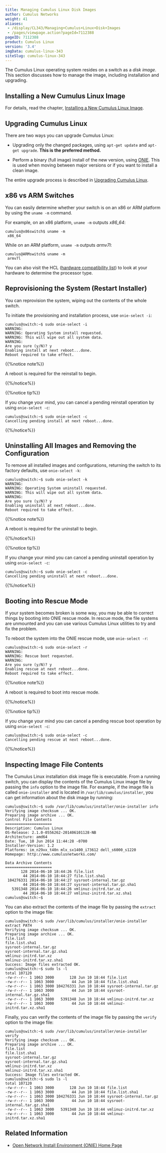 ```yaml
---
title: Managing Cumulus Linux Disk Images
author: Cumulus Networks
weight: 41
aliases:
 - /display/CL343/Managing+Cumulus+Linux+Disk+Images
 - /pages/viewpage.action?pageId=7112388
pageID: 7112388
product: Cumulus Linux
version: '3.4'
imgData: cumulus-linux-343
siteSlug: cumulus-linux-343
---
```

The Cumulus Linux operating system resides on a switch as a *disk
image*. This section discusses how to manage the image, including
installation and upgrading.

## Installing a New Cumulus Linux Image

For details, read the chapter, [Installing a New Cumulus Linux
Image](/version/cumulus-linux-343/Installation-Management/Installing-a-New-Cumulus-Linux-Image).

## Upgrading Cumulus Linux

There are two ways you can upgrade Cumulus Linux:

  - Upgrading only the changed packages, using `apt-get update` and
    `apt-get upgrade`. **This is the preferred method.**

  - Perform a binary (full image) install of the new version, using
    [ONIE](http://opencomputeproject.github.io/onie/). This is used when
    moving between major versions or if you want to install a clean
    image.

The entire upgrade process is described in [Upgrading Cumulus
Linux](/version/cumulus-linux-343/Installation-Management/Upgrading-Cumulus-Linux).

## x86 vs ARM Switches

You can easily determine whether your switch is on an x86 or ARM
platform by using the `uname -m` command.

For example, on an x86 platform, `uname -m` outputs *x86\_64*:

    cumulus@x86switch$ uname -m
     x86_64

While on an ARM platform, `uname -m` outputs *armv7l*:

    cumulus@ARMswitch$ uname -m
     armv7l

You can also visit the HCL ([hardware compatibility
list](http://cumulusnetworks.com/support/linux-hardware-compatibility-list/))
to look at your hardware to determine the processor type.

## Reprovisioning the System (Restart Installer)

You can reprovision the system, wiping out the contents of the whole
switch.

To initiate the provisioning and installation process, use `onie-select
-i`:

    cumulus@switch:~$ sudo onie-select -i
    WARNING:
    WARNING: Operating System install requested.
    WARNING: This will wipe out all system data.
    WARNING:
    Are you sure (y/N)? y
    Enabling install at next reboot...done.
    Reboot required to take effect.

{{%notice note%}}

A reboot is required for the reinstall to begin.

{{%/notice%}}

{{%notice tip%}}

If you change your mind, you can cancel a pending reinstall operation by
using `onie-select -c`:

    cumulus@switch:~$ sudo onie-select -c
    Cancelling pending install at next reboot...done.

{{%/notice%}}

## Uninstalling All Images and Removing the Configuration

To remove all installed images and configurations, returning the switch
to its factory defaults, use `onie-select -k`:

    cumulus@switch:~$ sudo onie-select -k
    WARNING:
    WARNING: Operating System uninstall requested.
    WARNING: This will wipe out all system data.
    WARNING:
    Are you sure (y/N)? y
    Enabling uninstall at next reboot...done.
    Reboot required to take effect.

{{%notice note%}}

A reboot is required for the uninstall to begin.

{{%/notice%}}

{{%notice tip%}}

If you change your mind you can cancel a pending uninstall operation by
using `onie-select -c`:

    cumulus@switch:~$ sudo onie-select -c
    Cancelling pending uninstall at next reboot...done.

{{%/notice%}}

## Booting into Rescue Mode

If your system becomes broken is some way, you may be able to correct
things by booting into ONIE rescue mode. In rescue mode, the file
systems are unmounted and you can use various Cumulus Linux utilities to
try and fix the problem.

To reboot the system into the ONIE rescue mode, use `onie-select -r`:

    cumulus@switch:~$ sudo onie-select -r
    WARNING:
    WARNING: Rescue boot requested.
    WARNING:
    Are you sure (y/N)? y
    Enabling rescue at next reboot...done.
    Reboot required to take effect.

{{%notice note%}}

A reboot is required to boot into rescue mode.

{{%/notice%}}

{{%notice tip%}}

If you change your mind you can cancel a pending rescue boot operation
by using `onie-select -c`:

    cumulus@switch:~$ sudo onie-select -c
    Cancelling pending rescue at next reboot...done.

{{%/notice%}}

## Inspecting Image File Contents

The Cumulus Linux installation disk image file is executable. From a
running switch, you can display the contents of the Cumulus Linux image
file by passing the `info` option to the image file. For example, if the
image file is called `onie-installer` and is located in
`/var/lib/cumulus/installer`, you can get information about the disk
image by running:

    cumulus@switch:~$ sudo /var/lib/cumulus/installer/onie-installer info
    Verifying image checksum ... OK.
    Preparing image archive ... OK.
    Control File Contents
    =====================
    Description: Cumulus Linux
    OS-Release: 2.1.0-0556262-201406101128-NB
    Architecture: amd64
    Date: Tue, 10 Jun 2014 11:44:28 -0700
    Installer-Version: 1.2
    Platforms: im_n29xx_t40n mlx_sx1400_i73612 dell_s6000_s1220
    Homepage: http://www.cumulusnetworks.com/
     
    Data Archive Contents
    =====================
           128 2014-06-10 18:44:26 file.list
            44 2014-06-10 18:44:27 file.list.sha1
     104276331 2014-06-10 18:44:27 sysroot-internal.tar.gz
            44 2014-06-10 18:44:27 sysroot-internal.tar.gz.sha1
       5391348 2014-06-10 18:44:26 vmlinuz-initrd.tar.xz
            44 2014-06-10 18:44:27 vmlinuz-initrd.tar.xz.sha1
    cumulus@switch:~$

You can also extract the contents of the image file by passing the
`extract` option to the image file:

    cumulus@switch:~$ sudo /var/lib/cumulus/installer/onie-installer extract PATH
    Verifying image checksum ... OK.
    Preparing image archive ... OK.
    file.list
    file.list.sha1
    sysroot-internal.tar.gz
    sysroot-internal.tar.gz.sha1
    vmlinuz-initrd.tar.xz
    vmlinuz-initrd.tar.xz.sha1
    Success: Image files extracted OK.
    cumulus@switch:~$ sudo ls -l
    total 107120
    -rw-r--r-- 1 1063 3000       128 Jun 10 18:44 file.list
    -rw-r--r-- 1 1063 3000        44 Jun 10 18:44 file.list.sha1
    -rw-r--r-- 1 1063 3000 104276331 Jun 10 18:44 sysroot-internal.tar.gz
    -rw-r--r-- 1 1063 3000        44 Jun 10 18:44 sysroot-internal.tar.gz.sha1
    -rw-r--r-- 1 1063 3000   5391348 Jun 10 18:44 vmlinuz-initrd.tar.xz
    -rw-r--r-- 1 1063 3000        44 Jun 10 18:44 vmlinuz-initrd.tar.xz.sha1 

Finally, you can verify the contents of the image file by passing the
`verify` option to the image file:

    cumulus@switch:~$ sudo /var/lib/cumulus/installer/onie-installer verify
    Verifying image checksum ... OK.
    Preparing image archive ... OK.
    file.list
    file.list.sha1
    sysroot-internal.tar.gz
    sysroot-internal.tar.gz.sha1
    vmlinuz-initrd.tar.xz
    vmlinuz-initrd.tar.xz.sha1
    Success: Image files extracted OK.
    cumulus@switch:~$ sudo ls -l
    total 107120
    -rw-r--r-- 1 1063 3000       128 Jun 10 18:44 file.list
    -rw-r--r-- 1 1063 3000        44 Jun 10 18:44 file.list.sha1
    -rw-r--r-- 1 1063 3000 104276331 Jun 10 18:44 sysroot-internal.tar.gz
    -rw-r--r-- 1 1063 3000        44 Jun 10 18:44 sysroot-internal.tar.gz.sha1
    -rw-r--r-- 1 1063 3000   5391348 Jun 10 18:44 vmlinuz-initrd.tar.xz
    -rw-r--r-- 1 1063 3000        44 Jun 10 18:44 vmlinuz-initrd.tar.xz.sha1 

## Related Information

  - [Open Network Install Environment (ONIE) Home
    Page](http://opencomputeproject.github.io/onie/)

<article id="html-search-results" class="ht-content" style="display: none;">

</article>

<footer id="ht-footer">

</footer>
